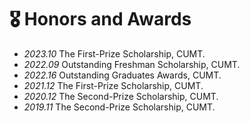 # 🎖 Honors and Awards
- *2023.10* The First-Prize Scholarship, CUMT.
- *2022.09* Outstanding Freshman Scholarship, CUMT.
- *2022.16* Outstanding Graduates Awards, CUMT.
- *2021.12* The First-Prize Scholarship, CUMT.
- *2020.12* The Second-Prize Scholarship, CUMT.
- *2019.11* The Second-Prize Scholarship, CUMT.